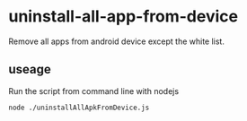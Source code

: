 # uninstall-all-app-from-device
Remove all apps from android device except  the white list.

## useage

Run the script from command line with nodejs
```shell
node ./uninstallAllApkFromDevice.js
```
